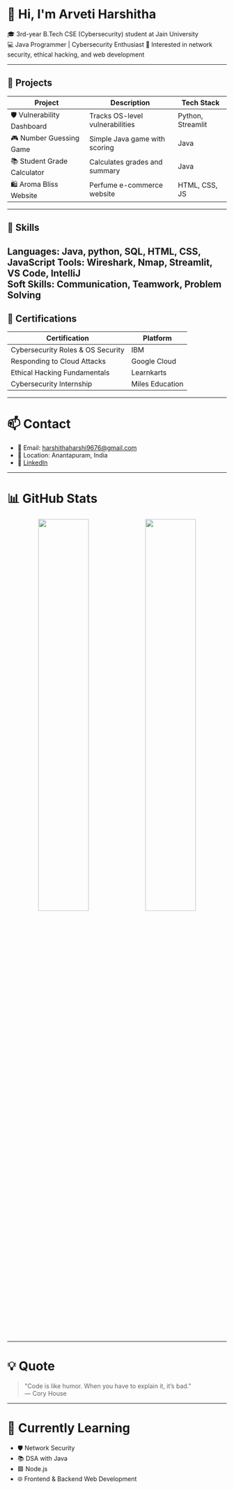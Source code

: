 

# 👋 Hi, I'm Arveti Harshitha

🎓 3rd-year B.Tech CSE (Cybersecurity) student at Jain University  
💻 Java Programmer | Cybersecurity Enthusiast
🔐 Interested in network security, ethical hacking, and web development

---

## 🚀 Projects

| Project | Description | Tech Stack |
|--------|-------------|------------|
| 🛡️ Vulnerability Dashboard | Tracks OS-level vulnerabilities | Python, Streamlit |
| 🎮 Number Guessing Game | Simple Java game with scoring | Java |
| 📚 Student Grade Calculator | Calculates grades and summary | Java |
| 🛍️ Aroma Bliss Website | Perfume e-commerce website | HTML, CSS, JS |

---

## 🧠 Skills

Languages: Java, python, SQL, HTML, CSS, JavaScript 
Tools: Wireshark, Nmap, Streamlit, VS Code, IntelliJ  
Soft Skills: Communication, Teamwork, Problem Solving
---

## 📜 Certifications

| Certification | Platform |
|---------------|----------|
| Cybersecurity Roles & OS Security | IBM |
| Responding to Cloud Attacks | Google Cloud |
| Ethical Hacking Fundamentals | Learnkarts |
| Cybersecurity Internship | Miles Education |

---

# 📫 Contact

- 📧 Email: harshithaharshi9676@gmail.com  
- 📍 Location: Anantapuram, India  
- 💼 [LinkedIn](https://www.linkedin.com/in/harshitha-arveti)  


---

# 📊 GitHub Stats

<p align="center">
  <img src="https://github-readme-stats.vercel.app/api?username=harshitha-arveti&show_icons=true&theme=dark" width="48%" />
  <img src="https://github-readme-stats.vercel.app/api/top-langs/?username=harshitha-arveti&layout=compact&theme=dark" width="48%" />
</p>

---

# 💡 Quote

> "Code is like humor. When you have to explain it, it’s bad."  
> — Cory House

---

# 🌼 Currently Learning

- 🛡️ Network Security  
- 📚 DSA with Java  
- 🟩 Node.js  
- 🌐 Frontend & Backend Web Development


